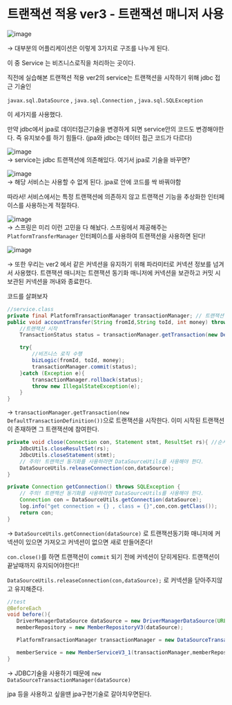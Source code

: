 # 트랜잭션 적용 ver3 - 트랜잭션 매니저 사용
![image](https://user-images.githubusercontent.com/46811084/165892273-298cfc3d-fd8a-47e2-bb4b-97e0f659bd4e.png)

→ 대부분의 어플리케이션은 이렇게 3가지로 구조를 나누게 된다.

이 중 Service 는 비즈니스로직을 처리하는 곳이다. 

직전에 실습해본 트랜잭션 적용 ver2의 service는 트랜잭션을 시작하기 위해 jdbc 접근 기술인

`javax.sql.DataSource` , `java.sql.Connection` ,
`java.sql.SQLException`

 이 세가지를 사용했다.

만약 jdbc에서 jpa로 데이터접근기술을 변경하게 되면 service안의 코드도 변경해야한다. 즉 유지보수를 하기 힘들다. (jpa와 jdbc는 데이터 접근 코드가 다르다)
  
![image](https://user-images.githubusercontent.com/46811084/165892218-1313e69c-ed6f-4ec9-8842-e2b2fa21b47d.png)   
→ service는 jdbc 트랜잭션에 의존해있다. 여기서 jpa로 기술을 바꾸면?

![image](https://user-images.githubusercontent.com/46811084/165892502-a7fefc77-0737-40bc-a648-3d5b1c1b54e1.png)   
→ 해당 서비스는 사용할 수 없게 된다. jpa로 안에 코드를 싹 바꿔야함

따라서! 서비스에서는 특정 트랜잭션에 의존하지 않고 트랜잭션 기능을 추상화한 인터페이스를 사용하는게 적절하다. 

![image](https://user-images.githubusercontent.com/46811084/165892951-1861eb08-6c8e-4e07-92b3-4692f0e2ac72.png)   
→ 스프링은 미리 이런 고민을 다 해놨다. 스프링에서 제공해주는 `PlatformTransferManager` 인터페이스를 사용하여 트랜잭션을 사용하면 된다!

![image](https://user-images.githubusercontent.com/46811084/166101805-bef36a68-1dcf-456e-8caa-853ab61b3eac.png)    

→ 또한 우리는 ver2 에서 같은 커넥션을 유지하기 위해 파라미터로 커넥션 정보를 넘겨서 사용했다. 트랜잭션 매니저는 트랜잭션 동기화 매니저에 커넥션을 보관하고 커밋 시 보관된 커넥션을 꺼내와 종료한다. 

코드를 살펴보자

```java
//service.class
private final PlatformTransactionManager transactionManager; // 트랜잭션 매니저를 주입받는다.
public void accountTransfer(String fromId,String toId, int money) throws SQLException {
    //트랜잭션 시작
    TransactionStatus status = transactionManager.getTransaction(new DefaultTransactionDefinition());

    try{
        //비즈니스 로직 수행
        bizLogic(fromId, toId, money);
        transactionManager.commit(status);
    }catch (Exception e){
        transactionManager.rollback(status);
        throw new IllegalStateException(e);
    }
}
```

→ `transactionManager.getTransaction(new DefaultTransactionDefinition())`으로 트랜잭션을 시작한다. 이미 시작된 트랜잭션이 존재하면 그 트랜잭션에 참여한다.

 

```java
private void close(Connection con, Statement stmt, ResultSet rs){ //순서 지키기
    JdbcUtils.closeResultSet(rs);
    JdbcUtils.closeStatement(stmt);
    // 주의! 트랜잭션 동기화를 사용하라면 DataSourceUtils를 사용해야 한다.
    DataSourceUtils.releaseConnection(con,dataSource);
}

private Connection getConnection() throws SQLException {
    // 주의! 트랜잭션 동기화를 사용하라면 DataSourceUtils를 사용해야 한다.
    Connection con = DataSourceUtils.getConnection(dataSource);
    log.info("get connection = {} , class = {}",con,con.getClass());
    return con;
}
```

→ `DataSourceUtils.getConnection(dataSource)` 로 트랜잭션동기화 매니저에 커넥션이 있으면 가져오고 커넥션이 없으면 새로 만들어준다!

`con.close()`를 하면 트랜잭션이 `commit` 되기 전에 커넥션이 닫히게된다. 트랜잭션이 끝날때까지 유지되어야한다!!

 `DataSourceUtils.releaseConnection(con,dataSource);` 로 커넥션을 닫아주지않고 유지해준다.
 
 ```java
//test
@BeforeEach
void before(){
    DriverManagerDataSource dataSource = new DriverManagerDataSource(URL, USERNAME, PASSWORD);
    memberRepository = new MemberRepositoryV3(dataSource);

    PlatformTransactionManager transactionManager = new DataSourceTransactionManager(dataSource);

    memberService = new MemberServiceV3_1(transactionManager,memberRepository);
}
```

→ JDBC기술을 사용하기 때문에 `new DataSourceTransactionManager(dataSource)` 

jpa 등을 사용하고 싶을땐 jpa구현기술로 갈아치우면된다.
